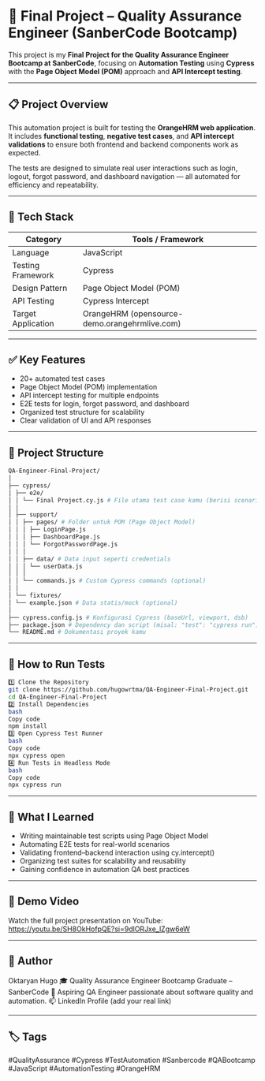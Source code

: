 # 🧪 Final Project – Quality Assurance Engineer (SanberCode Bootcamp)

This project is my **Final Project for the Quality Assurance Engineer Bootcamp at SanberCode**, focusing on **Automation Testing** using **Cypress** with the **Page Object Model (POM)** approach and **API Intercept testing**.

---

## 📋 Project Overview

This automation project is built for testing the **OrangeHRM web application**.  
It includes **functional testing**, **negative test cases**, and **API intercept validations** to ensure both frontend and backend components work as expected.

The tests are designed to simulate real user interactions such as login, logout, forgot password, and dashboard navigation — all automated for efficiency and repeatability.

---

## 🧰 Tech Stack

| Category | Tools / Framework |
|-----------|------------------|
| Language | JavaScript |
| Testing Framework | Cypress |
| Design Pattern | Page Object Model (POM) |
| API Testing | Cypress Intercept |
| Target Application | OrangeHRM (opensource-demo.orangehrmlive.com) |

---

## ✅ Key Features

- 20+ automated test cases  
- Page Object Model (POM) implementation  
- API intercept testing for multiple endpoints  
- E2E tests for login, forgot password, and dashboard  
- Organized test structure for scalability  
- Clear validation of UI and API responses  

---

## 🧩 Project Structure
```bash
QA-Engineer-Final-Project/
│
├── cypress/
│ ├── e2e/
│ │ └── Final Project.cy.js # File utama test case kamu (berisi scenario end-to-end)
│ │
│ ├── support/
│ │ ├── pages/ # Folder untuk POM (Page Object Model)
│ │ │ ├── LoginPage.js
│ │ │ ├── DashboardPage.js
│ │ │ └── ForgotPasswordPage.js
│ │ │
│ │ ├── data/ # Data input seperti credentials
│ │ │ └── userData.js
│ │ │
│ │ └── commands.js # Custom Cypress commands (optional)
│ │
│ └── fixtures/
│ └── example.json # Data statis/mock (optional)
│
├── cypress.config.js # Konfigurasi Cypress (baseUrl, viewport, dsb)
├── package.json # Dependency dan script (misal: "test": "cypress run")
└── README.md # Dokumentasi proyek kamu
```
---

## 🚀 How to Run Tests
```bash
1️⃣ Clone the Repository
git clone https://github.com/hugowrtma/QA-Engineer-Final-Project.git
cd QA-Engineer-Final-Project
2️⃣ Install Dependencies
bash
Copy code
npm install
3️⃣ Open Cypress Test Runner
bash
Copy code
npx cypress open
4️⃣ Run Tests in Headless Mode
bash
Copy code
npx cypress run
```
---

## 🧠 What I Learned

- Writing maintainable test scripts using Page Object Model
- Automating E2E tests for real-world scenarios
- Validating frontend–backend interaction using cy.intercept()
- Organizing test suites for scalability and reusability
- Gaining confidence in automation QA best practices

---

## 🎥 Demo Video

Watch the full project presentation on YouTube:
https://youtu.be/SH8OkHofpQE?si=9dlORJxe_lZgw6eW

---

## 👤 Author

Oktaryan Hugo
🎓 Quality Assurance Engineer Bootcamp Graduate – SanberCode
💼 Aspiring QA Engineer passionate about software quality and automation.
📫 LinkedIn Profile (add your real link)

---

## 🏷️ Tags
#QualityAssurance #Cypress #TestAutomation #Sanbercode #QABootcamp #JavaScript #AutomationTesting #OrangeHRM
